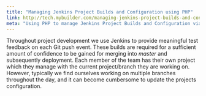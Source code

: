 ```yaml
---
title: "Managing Jenkins Project Builds and Configuration using PHP"
link: http://tech.mybuilder.com/managing-jenkins-project-builds-and-configuration-using-php/
meta: "Using PHP to manage Jenkins Project Builds and Configuration via the command-line"
---
```


Throughout project development we use Jenkins to provide meaningful test feedback on each Git push event.
These builds are required for a sufficient amount of confidence to be gained for merging into *master* and subsequently deployment.
Each member of the team has their own project which they manage with the current project/branch they are working on.
However, typically we find ourselves working on multiple branches throughout the day, and it can become cumbersome to update the projects configuration.
<!--more-->